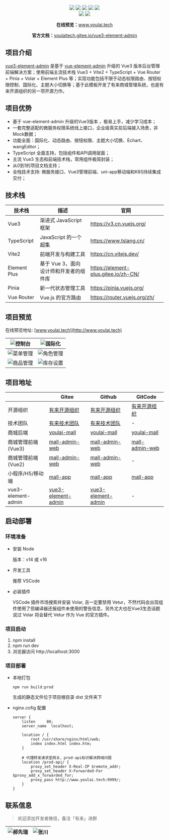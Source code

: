 <p align="center">
    <img src="https://img.shields.io/badge/Vue-3.2.16-brightgreen.svg"/>
    <img src="https://img.shields.io/badge/Vite-2.6.4-green.svg"/>
    <img src="https://img.shields.io/badge/Element Plus-2.1.0-blue.svg"/>
    <a src="https://github.com/hxrui" target="_blank">
        <img src="https://img.shields.io/github/stars/youlaitech/youlai-mall.svg?style=social&label=Stars"/>
    </a>
    <a href="https://gitee.com/youlaitech/youlai-mall" target="_blank">
        <img src="https://gitee.com/youlaitech/youlai-mall/badge/star.svg"/>
    </a> 
    <br/>
    <img src="https://img.shields.io/badge/license-Apache%20License%202.0-blue.svg"/>
    <a href="https://gitee.com/youlaiorg" target="_blank">
        <img src="https://img.shields.io/badge/Author-有来开源组织-orange.svg"/>
    </a>
</p>
<p align="center">
<strong>在线预览：</strong><a target="_blank" href="http://www.youlai.tech">www.youlai.tech</a> 

</p>

<p align="center">
<strong>官方文档：</strong><a target="_blank" href="http://youlaitech.gitee.io/youlai-mall/#/vue3-element-admin/">youlaitech.gitee.io/vue3-element-admin</a> 
</p>

## 项目介绍

[vue3-element-admin](https://gitee.com/youlaiorg/vue3-element-admin) 是基于 [vue-element-admin](https://gitee.com/panjiachen/vue-element-admin) 升级的 Vue3 版本后台管理前端解决方案；使用前端主流技术栈 Vue3 + Vite2 + TypeScript + Vue Router +  Pinia + Volar + Element Plus 等；实现功能包括不限于动态权限路由、按钮权限控制、国际化、主题大小切换等；基于此模板开发了有来商城管理系统，也是有来开源组织的另一项开源力作。 

## 项目优势

- 基于 vue-element-admin 升级的Vue3版本 ，极易上手，减少学习成本；
- 一套完整适配的微服务权限系统线上接口，企业级真实前后端接入场景，非Mock数据；
- 功能全面：国际化、动态路由、按钮权限、主题大小切换、Echart、wangEditor；
- TypeScript 全面支持，包括组件和API调用层面；
- 主流 Vue3 生态和前端技术栈，常用组件极简封装；
- 从0到1的项目文档支持；
- 全栈技术支持: 微服务接口、Vue3管理前端、uni-app移动端和K8S持续集成交付；


## 技术栈


| 技术栈   | 描述 | 官网                           |
| ---- | ---- | ---- |
| Vue3         | 渐进式 JavaScript 框架   | https://v3.cn.vuejs.org/             |
| TypeScript  | JavaScript 的一个超集  | https://www.tslang.cn/               
| Vite2        | 前端开发与构建工具  | https://cn.vitejs.dev/               |
| Element Plus | 基于 Vue 3，面向设计师和开发者的组件库 | https://element-plus.gitee.io/zh-CN/|
| Pinia        |   新一代状态管理工具 |  https://pinia.vuejs.org/
| Vue Router  | Vue.js 的官方路由 |https://router.vuejs.org/zh/                                



## 项目预览

在线预览地址: [www.youlai.tech](http://www.youlai.tech)

| ![控制台](https://cdn.youlai.tech/dashboard.png) | ![国际化](https://cdn.youlai.tech/i18n.gif) |
| ----| ----|
|![菜单管理](https://cdn.youlai.tech/menu.png) | ![角色管理](https://cdn.youlai.tech/role.png) |
|![商品管理](https://cdn.youlai.tech/goods.png) | ![库存设置](https://cdn.youlai.tech/stock.png) |


## 项目地址

|      |Gitee| Github| GitCode |
| ---- | ----| ---- | ---- |
| 开源组织  | [有来开源组织](https://gitee.com/youlaiorg)  | [有来开源组织](https://github.com/youlaitech) | [有来开源组织](https://gitcode.net/youlai)  |
| 技术团队  | [有来技术团队](https://gitee.com/youlaitech)  | [有来技术团队](https://github.com/youlaitech) | -  |
| 商城后端 | [youlai-mall](https://gitee.com/youlaiorg/youlai-mall)| [youlai-mall](https://github.com/youlaitech/youlai-mall) | [youlai-mall](https://gitcode.net/youlai/youlai-mall)  |
| 商城管理前端(Vue3)| [mall-admin-web](https://gitee.com/youlaiorg/mall-admin-web) | [mall-admin-web](https://github.com/youlaitech/mall-admin-web) | [mall-admin-web](https://gitcode.net/youlai/mall-admin-web) |
| 商城管理前端(Vue2)| [mall-admin-web](https://gitee.com/youlaitech/youlai-mall-admin/tree/vue2/) | [mall-admin-web](https://github.com/youlaitech/mall-admin-web/tree/vue2/) | - |
| 小程序/H5/移动端 | [mall-app](https://gitee.com/youlaiorg/mall-app)| [mall-app](https://github.com/youlaitech/mall-app) | [mall-app](https://gitcode.net/youlai/mall-app) |
| vue3-element-admin| [vue3-element-admin](https://gitee.com/youlaiorg/vue3-element-admin) | [vue3-element-admin](https://github.com/youlaitech/vue3-element-admin) |-|

## 启动部署

### 环境准备

- 安装 Node

    版本：v14 或 v16 

- 开发工具

    推荐 VSCode

- 必装插件

    VSCode 插件市场搜索并安装 Volar, 且一定要禁用 Vetur，不然代码会出现组件使用了但编译器还报组件未使用的警告信息，另外尤大也在Vue3生态话题说过 Volar 将会替代 Vetur 作为 Vue 的官方插件。

### 项目启动

1. npm install
2. npm run dev
3. 浏览器访问 http://localhost:3000


### 项目部署
 
-  本地打包

    ```
    npm run build:prod
    ```
    生成的静态文件位于项目根目录 dist 文件夹下

- nginx.cofig 配置

    ```
    server {
        listen     80;
        server_name  localhost;

        location / {
            root /usr/share/nginx/html/web;
            index index.html index.htm;
        }

        # 代理转发请求至网关，prod-api标识解决跨域问题
        location /prod-api/ {
            proxy_set_header X-Real-IP $remote_addr;
            proxy_set_header X-Forwarded-For $proxy_add_x_forwarded_for;
            proxy_pass http://www.youlai.tech:9999/;
        }
    }

    ```

## 联系信息

> 欢迎添加开发者微信，备注「有来」进群


| ![郝先瑞](https://cdn.youlai.tech/rui.jpg) |![张川](https://cdn.youlai.tech/chuan.jpg) |
| ---- |  ---- |